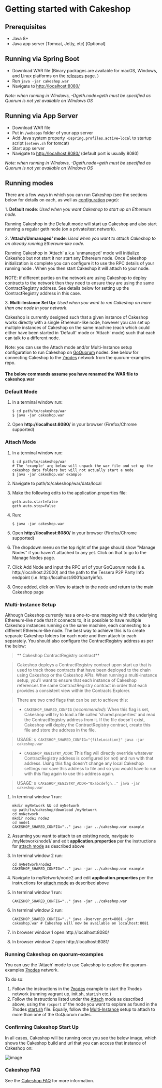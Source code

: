 # Getting started with Cakeshop

## Prerequisites

* Java 8+
* Java app server (Tomcat, Jetty, etc) [Optional]

## Running via Spring Boot

* Download WAR file (Binary packages are available for macOS, Windows, and Linux platforms on the [releases](https://github.com/ConsenSys/cakeshop/releases) page.
)
* Run `java -jar cakeshop.war`
* Navigate to [http://localhost:8080/](http://localhost:8080/)

*Note: when running in Windows, -Dgeth.node=geth must be specified as Quorum is not yet available on Windows OS*

## Running via App Server

* Download WAR file
* Put in `/webapps` folder of your app server
* Add Java system property `-Dspring.profiles.active=local` to startup script (`setenv.sh` for tomcat)
* Start app server
* Navigate to [http://localhost:8080/](http://localhost:8080/) (default port is usually 8080)

*Note: when running in Windows, -Dgeth.node=geth must be specified as Quorum is not yet available on Windows OS*

## Running modes

There are a few ways in which you can run Cakeshop (see the sections below for details on each, as well as [configuration](https://github.com/ConsenSys/cakeshop/blob/master/docs/configuration.md#geth) page):

1\. **Default mode**: _Used when you want Cakeshop to start up an Ethereum node._

  Running Cakeshop in the Default mode will start up Cakeshop and also start running a regular geth node (on a private/test network).

2\. **'Attach/Unmanaged' mode**: _Used when you want to attach Cakeshop to an already running Ethereum-like node._

  Running Cakeshop in 'Attach' a.k.a 'unmanaged' mode will initialize Cakeshop but not start it nor start any Ethereum node. Once Cakeshop initialization is complete you can configure it to use the RPC details of your running node . When you then start Cakeshop it will attach to your node.

  NOTE: if different parties on the network are using Cakeshop to deploy contracts to the network then they need to ensure they are using the same ContractRegistry address. See details below for setting up the ContractRegistry address in this case.

3\. **Multi-Instance Set Up**: _Used when you want to run Cakeshop on more than one node in your network._

  Cakeshop is currently designed such that a given instance of Cakeshop works directly with a single Ethereum-like node, however you can set up multiple instances of Cakeshop on the same machine (each which could either have been started in 'Default' mode or 'Attach' mode) such that each can talk to a different node.

Note: you can use the Attach mode and/or Multi-Instance setup configuration to run Cakeshop on [GoQuorum](https://github.com/ConsenSys/quorum) nodes. See below for connecting Cakeshop to the [7nodes](https://github.com/ConsenSys/quorum-examples/tree/master/examples/7nodes) network from the quorum-examples repo.


#### The below commands assume you have renamed the WAR file to cakeshop.war

### Default Mode
1. In a terminal window run:

    ```
    $ cd path/to/cakeshop/war
    $ java -jar cakeshop.war
    ```

2. Open **http://localhost:8080/** in your browser (Firefox/Chrome supported)

### Attach Mode
1. In a terminal window run:

    ```
    $ cd path/to/cakeshop/war
    # The 'example' arg below will unpack the war file and set up the cakeshop data folders but will not actually start a node
    $ java -jar cakeshop.war example
    ```

2. Navigate to path/to/cakeshop/war/data/local

3. Make the following edits to the application.properties file:

    ```
    geth.auto.start=false
    geth.auto.stop=false
    ```

4. Run:

    ```
    $ java -jar cakeshop.war
    ```

5. Open **http://localhost:8080/** in your browser (Firefox/Chrome supported)

6. The dropdown menu on the top right of the page should show "Manage Nodes" if you haven't attached to any yet. Click on that to go to the Manage Nodes page.

7. Click Add Node and input the RPC url of your GoQuorum node (i.e. http://localhost:22000) and the path to the Tessera P2P Party Info endpoint (i.e. http://localhost:9001/partyinfo).

8. Once added, click on View to attach to the node and return to the main Cakeshop page

### Multi-Instance Setup

Although Cakeshop currently has a one-to-one mapping with the underlying Ethereum-like node that it connects to, it is possible to have multiple Cakeshop instances running on the same machine, each connecting to a different Ethereum-like node. The best way to achieve this is to create separate Cakeshop folders for each node and then attach to each separately. You should also configure the ContractRegistry address as per the below:

> ** Cakeshop ContractRegistry contract**

>Cakeshop deploys a ContractRegistry contract upon start up that is used to track those contracts that have been deployed to the chain using Cakeshop or the Cakeshop APIs. When running a multi-instance setup, you'll want to ensure that each instance of Cakeshop references the same ContractRegistry contract in order that each provides a consistent view within the Contracts Explorer.

>There are two cmd flags that can be set to achieve this:

> * `CAKESHOP_SHARED_CONFIG` (<em>recommended</em>): When this flag is set, Cakeshop will try to load a file called 'shared.properties' and read the ContractRegistry address from it. If the file doesn't exist, Cakeshop will deploy the ContractRegistry contract, create this file and store the address in the file.

> USAGE: `$ CAKESHOP_SHARED_CONFIG="{fileLocation}" java -jar cakeshop.war`

> * `CAKESHOP_REGISTRY_ADDR`: This flag will directly override whatever ContractRegistry address is configured (or not) and run with that address. Using this flag doesn't change any local Cakeshop settings nor save this address to file and so you would have to run with this flag again to use this address again.

> USAGE: `$ CAKESHOP_REGISTRY_ADDR="0xabcdefgh.." java -jar cakeshop.war`


1. In terminal window 1 run:

    ```
    mkdir myNetwork && cd myNetwork
    cp path/to/cakeshop/download /myNetwork
    cd myNetwork
    mkdir node1 node2
    cd node1
    CAKESHOP_SHARED_CONFIG=".." java -jar ../cakeshop.war example
    ```

2. Assuming you want to attach to an existing node, navigate to /myNetwork/node1/ and edit **application.properties** per the instructions for [attach mode](#attach-mode) as described above

3. In terminal window 2 run:

    ```
    cd myNetwork/node2
    CAKESHOP_SHARED_CONFIG=".." java -jar ../cakeshop.war example
    ```

4. Navigate to myNetwork/node2 and edit **application.properties** per the instructions for [attach mode](#attach-mode) as described above
5. In terminal window 1 run:

    ```
    CAKESHOP_SHARED_CONFIG=".." java -jar ../cakeshop.war
    ```

6. In terminal window 2 run:

    ```
    CAKESHOP_SHARED_CONFIG=".." java -Dserver.port=8081 -jar cakeshop.war # Cakeshop will now be available on localhost:8081
    ```

7. In browser window 1 open http://localhost:8080/

8. In browser window 2 open http://localhost:8081/

### Running Cakeshop on quorum-examples
You can use the 'Attach' mode to use Cakeshop to explore the quorum-examples [7nodes](https://github.com/ConsenSys/quorum-examples/tree/master/examples/7nodes) network.

To do so:

1. Follow the instructions in the [7nodes](https://github.com/ConsenSys/quorum-examples/tree/master/examples/7nodes) example to start the 7nodes network (running vagrant up, init.sh, start.sh etc.)
2. Follow the instructions listed under the [Attach](#attach-mode) mode as described above, using the `rpcport` of the node you want to explore as found in the 7nodes [start.sh](https://github.com/ConsenSys/quorum-examples/blob/master/examples/7nodes/start.sh) file. Equally, follow the [Multi-Instance](#multi-instance-setup) setup to attach to more than one of the GoQuorum nodes.

### Confirming Cakeshop Start Up
In all cases, Cakeshop will be running once you see the below image, which shows the Cakeshop build and url that you can access that instance of Cakeshop on:

![image](https://raw.githubusercontent.com/jpmorganchase/cakeshop-docs/master/images/happylion.png)

### Cakeshop FAQ

See the [Cakeshop FAQ](../../Reference/CakeshopFAQ.md) for more information.
